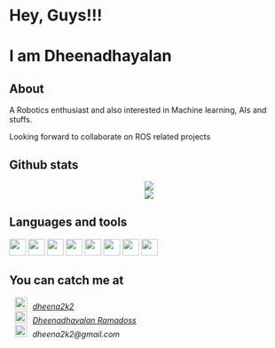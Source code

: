 # Hey, Guys!!!
# I am Dheenadhayalan
## About
A Robotics enthusiast and also interested in Machine learning, AIs and stuffs.

Looking forward to collaborate on ROS related projects

## Github stats
<p width="100%" align="center">
  <img src = "https://github-readme-stats.vercel.app/api?username=dheena2k2&show_icons=true&theme=radical&line_height=27">
  <br>
  <img src = "https://github-readme-stats.vercel.app/api/top-langs/?username=dheena2k2&layout=compact&hide=jupyter notebook,html&theme=tokyonight">
</p>

## Languages and tools
<img src="https://cdn.jsdelivr.net/npm/programming-languages-logos@0.0.3/src/c/c.svg" width="30px"/> <img src="https://cdn.jsdelivr.net/npm/programming-languages-logos@0.0.3/src/cpp/cpp.svg" width="30px"/> <img src="https://cdn.jsdelivr.net/npm/programming-languages-logos@0.0.3/src/java/java.svg" width="30px"/> <img src="https://cdn.jsdelivr.net/npm/programming-languages-logos@0.0.3/src/python/python.svg" width="30px"/> <img src="https://numpy.org/images/logos/numpy.svg" width="30px"/> <img src="https://www.kindpng.com/picc/m/574-5747046_python-pandas-logo-transparent-hd-png-download.png" height="30px"/> <img src="https://scikit-learn.org/stable/_static/scikit-learn-logo-small.png" height="30px"/> <img src="https://www.ros.org/wp-content/uploads/2013/10/rosorg-logo1.png" height="30px"/>

## You can catch me at
<p>
  <a href = "https://github.com/dheena2k2"><img  alt="dheena2k2.github.io" width="22px" src="https://cdn.jsdelivr.net/npm/simple-icons@3.13.0/icons/github.svg"  HSPACE="10"/><i>dheena2k2</i></a>
  <br>
  <a href = "https://in.linkedin.com/in/rdheena2k2"><img  alt="Dheenadhayalan.Linkedin" width="22px" src="https://cdn.jsdelivr.net/npm/simple-icons@v3/icons/linkedin.svg"  HSPACE="10"/><i>Dheenadhayalan Ramadoss</i></a>
  <br>
  <img  alt="Dheenadhayalan.Linkedin" width="22px" src="https://cdn.jsdelivr.net/npm/simple-icons@3.13.0/icons/gmail.svg"  HSPACE="10"/><i>dheena2k2@gmail.com</i>
</p>
